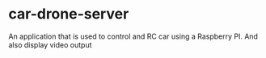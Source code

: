 # car-drone-server
An application that is used to control and RC car using a Raspberry PI. And also display video output
